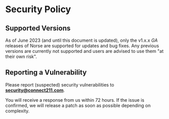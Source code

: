 # Security Policy

## Supported Versions

As of June 2023 (and until this document is updated), only the v1.x.x _GA_ releases of Norse are supported for updates and bug fixes. Any previous versions are currently not supported and users are advised to use them "at their own risk".

## Reporting a Vulnerability

Please report (suspected) security vulnerabilities to
**[security@connect211.com](mailto:security@connect211.com)**.

You will receive a response from us within 72 hours. If the issue is confirmed,
we will release a patch as soon as possible depending on complexity.
